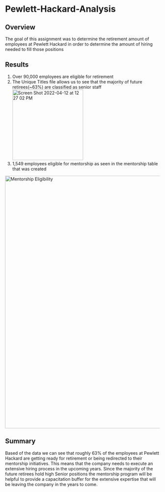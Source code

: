 # Pewlett-Hackard-Analysis
## Overview
The goal of this assignment was to determine the retirement amount of employees at Pewlett Hackard in order to determine the amount of hiring needed to fill those positions
## Results
1. Over 90,000 employees are eligible for retirement
2. The Unique Titles file allows us to see that the majority of future retirees(~63%) are classified as senior staff<img width="230" alt="Screen Shot 2022-04-12 at 12 27 02 PM" src="https://user-images.githubusercontent.com/100374924/163010954-3b73f3ce-0e9a-46a8-a7a1-20952e1c2364.png">
3. 1,549 employees eligible for mentorship as seen in the mentorship table that was created

<img width="824" alt="Mentorship Eligibility" src="https://user-images.githubusercontent.com/100374924/163011534-6d1cda1c-513a-4fb2-b484-c01396d4cb48.png">

## Summary
Based of the data we can see that roughly 63% of the employees at Pewlett Hackard are getting ready for retirement or being redirected to their mentorship initiatives. This means that the company needs to execute an extensive hiring process in the upcoming years. Since the majority of the future retirees hold high Senior positions the mentorship program will be helpful to provide a capacitation buffer for the extensive expertise that will be leaving the company in the years to come. 
